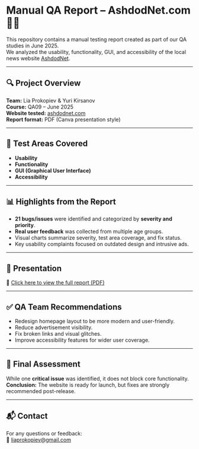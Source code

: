 # Manual QA Report – AshdodNet.com 🧪📰

This repository contains a manual testing report created as part of our QA studies in June 2025.  
We analyzed the usability, functionality, GUI, and accessibility of the local news website [AshdodNet](http://ashdodnet.com/).

---

## 🔍 Project Overview

**Team:** Lia Prokopiev & Yuri Kirsanov  
**Course:** QA09 – June 2025  
**Website tested:** [ashdodnet.com](http://ashdodnet.com/)  
**Report format:** PDF (Canva presentation style)

---

## 🧪 Test Areas Covered

- **Usability**
- **Functionality**
- **GUI (Graphical User Interface)**
- **Accessibility**

---

## 📊 Highlights from the Report

- **21 bugs/issues** were identified and categorized by **severity and priority**.
- **Real user feedback** was collected from multiple age groups.
- Visual charts summarize severity, test area coverage, and fix status.
- Key usability complaints focused on outdated design and intrusive ads.

---

## 📎 Presentation

📄 [Click here to view the full report (PDF)](./STR%20REPORT.pdf)

---

## ✅ QA Team Recommendations

- Redesign homepage layout to be more modern and user-friendly.
- Reduce advertisement visibility.
- Fix broken links and visual glitches.
- Improve accessibility features for wider user coverage.

---

## 🚀 Final Assessment

While one **critical issue** was identified, it does not block core functionality.  
**Conclusion:** The website is ready for launch, but fixes are strongly recommended post-release.

---

## 📬 Contact

For any questions or feedback:  
📧 liaprokopiev@gmail.com

